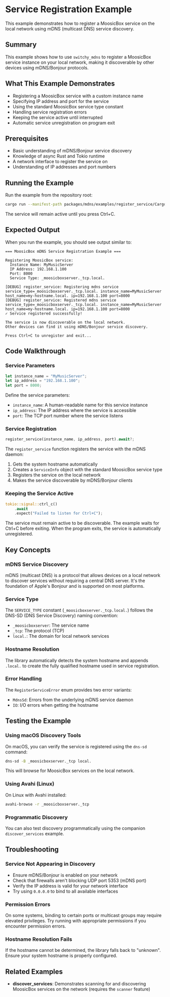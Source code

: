 # Service Registration Example

This example demonstrates how to register a MoosicBox service on the local network using mDNS (multicast DNS) service discovery.

## Summary

This example shows how to use `switchy_mdns` to register a MoosicBox service instance on your local network, making it discoverable by other devices using mDNS/Bonjour protocols.

## What This Example Demonstrates

- Registering a MoosicBox service with a custom instance name
- Specifying IP address and port for the service
- Using the standard MoosicBox service type constant
- Handling service registration errors
- Keeping the service active until interrupted
- Automatic service unregistration on program exit

## Prerequisites

- Basic understanding of mDNS/Bonjour service discovery
- Knowledge of async Rust and Tokio runtime
- A network interface to register the service on
- Understanding of IP addresses and port numbers

## Running the Example

Run the example from the repository root:

```bash
cargo run --manifest-path packages/mdns/examples/register_service/Cargo.toml
```

The service will remain active until you press Ctrl+C.

## Expected Output

When you run the example, you should see output similar to:

```
=== MoosicBox mDNS Service Registration Example ===

Registering MoosicBox service:
  Instance Name: MyMusicServer
  IP Address: 192.168.1.100
  Port: 8000
  Service Type: _moosicboxserver._tcp.local.

[DEBUG] register_service: Registering mdns service service_type=_moosicboxserver._tcp.local. instance_name=MyMusicServer host_name=my-hostname.local. ip=192.168.1.100 port=8000
[DEBUG] register_service: Registered mdns service service_type=_moosicboxserver._tcp.local. instance_name=MyMusicServer host_name=my-hostname.local. ip=192.168.1.100 port=8000
✓ Service registered successfully!

The service is now discoverable on the local network.
Other devices can find it using mDNS/Bonjour service discovery.

Press Ctrl+C to unregister and exit...
```

## Code Walkthrough

### Service Parameters

```rust
let instance_name = "MyMusicServer";
let ip_address = "192.168.1.100";
let port = 8000;
```

Define the service parameters:

- `instance_name`: A human-readable name for this service instance
- `ip_address`: The IP address where the service is accessible
- `port`: The TCP port number where the service listens

### Service Registration

```rust
register_service(instance_name, ip_address, port).await?;
```

The `register_service` function registers the service with the mDNS daemon:

1. Gets the system hostname automatically
2. Creates a `ServiceInfo` object with the standard MoosicBox service type
3. Registers the service on the local network
4. Makes the service discoverable by mDNS/Bonjour clients

### Keeping the Service Active

```rust
tokio::signal::ctrl_c()
    .await
    .expect("Failed to listen for Ctrl+C");
```

The service must remain active to be discoverable. The example waits for Ctrl+C before exiting. When the program exits, the service is automatically unregistered.

## Key Concepts

### mDNS Service Discovery

mDNS (multicast DNS) is a protocol that allows devices on a local network to discover services without requiring a central DNS server. It's the foundation of Apple's Bonjour and is supported on most platforms.

### Service Type

The `SERVICE_TYPE` constant (`_moosicboxserver._tcp.local.`) follows the DNS-SD (DNS Service Discovery) naming convention:

- `_moosicboxserver`: The service name
- `_tcp`: The protocol (TCP)
- `local.`: The domain for local network services

### Hostname Resolution

The library automatically detects the system hostname and appends `.local.` to create the fully qualified hostname used in service registration.

### Error Handling

The `RegisterServiceError` enum provides two error variants:

- `MdnsSd`: Errors from the underlying mDNS service daemon
- `IO`: I/O errors when getting the hostname

## Testing the Example

### Using macOS Discovery Tools

On macOS, you can verify the service is registered using the `dns-sd` command:

```bash
dns-sd -B _moosicboxserver._tcp local.
```

This will browse for MoosicBox services on the local network.

### Using Avahi (Linux)

On Linux with Avahi installed:

```bash
avahi-browse -r _moosicboxserver._tcp
```

### Programmatic Discovery

You can also test discovery programmatically using the companion `discover_services` example.

## Troubleshooting

### Service Not Appearing in Discovery

- Ensure mDNS/Bonjour is enabled on your network
- Check that firewalls aren't blocking UDP port 5353 (mDNS port)
- Verify the IP address is valid for your network interface
- Try using `0.0.0.0` to bind to all available interfaces

### Permission Errors

On some systems, binding to certain ports or multicast groups may require elevated privileges. Try running with appropriate permissions if you encounter permission errors.

### Hostname Resolution Fails

If the hostname cannot be determined, the library falls back to "unknown". Ensure your system hostname is properly configured.

## Related Examples

- **discover_services**: Demonstrates scanning for and discovering MoosicBox services on the network (requires the `scanner` feature)
